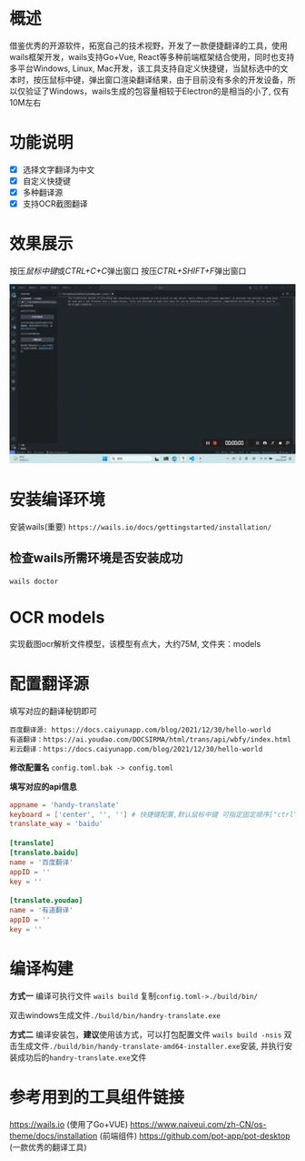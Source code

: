 # 概述
借鉴优秀的开源软件，拓宽自己的技术视野，开发了一款便捷翻译的工具，使用wails框架开发，wails支持Go+Vue, React等多种前端框架结合使用，同时也支持多平台Windows, Linux, Mac开发，该工具支持自定义快捷键，当鼠标选中的文本时，按压鼠标中键，弹出窗口渲染翻译结果，由于目前没有多余的开发设备，所以仅验证了Windows，wails生成的包容量相较于Electron的是相当的小了, 仅有10M左右

# 功能说明
- [X] 选择文字翻译为中文
- [X] 自定义快捷键
- [X] 多种翻译源
- [X] 支持OCR截图翻译
  
# 效果展示
按压*鼠标中键*或*CTRL+C+C*弹出窗口
按压*CTRL+SHIFT+F*弹出窗口

![示例视频](https://raw.githubusercontent.com/byzze/oss/main/handly-translate/exp.gif)

# 安装编译环境
安装wails(重要)
`https://wails.io/docs/gettingstarted/installation/`

## 检查wails所需环境是否安装成功
`wails doctor`

# OCR models
实现截图ocr解析文件模型，该模型有点大，大约75M, 文件夹：models

# 配置翻译源
填写对应的翻译秘钥即可
```text
百度翻译源: https://docs.caiyunapp.com/blog/2021/12/30/hello-world
有道翻译：https://ai.youdao.com/DOCSIRMA/html/trans/api/wbfy/index.html
彩云翻译：https://docs.caiyunapp.com/blog/2021/12/30/hello-world
```

**修改配置名**
`config.toml.bak -> config.toml`

**填写对应的api信息**
```toml
appname = 'handy-translate'
keyboard = ['center', '', ''] # 快捷键配置,默认鼠标中键 可指定固定顺序["ctrl","shift","c"] 通过配置文件或界面操作配置快捷键
translate_way = 'baidu'

[translate]
[translate.baidu]
name = '百度翻译'
appID = ''
key = ''

[translate.youdao]
name = '有道翻译'
appID = ''
key = ''
```

# 编译构建

**方式一**
编译可执行文件
`wails build` 
复制`config.toml->./build/bin/`

双击windows生成文件`./build/bin/handry-translate.exe`

**方式二**
编译安装包，**建议**使用该方式，可以打包配置文件
`wails build -nsis`
双击生成文件`./build/bin/handy-translate-amd64-installer.exe`安装, 并执行安装成功后的`handry-translate.exe`文件

# 参考用到的工具组件链接
https://wails.io (使用了Go+VUE)
https://www.naiveui.com/zh-CN/os-theme/docs/installation (前端组件)
https://github.com/pot-app/pot-desktop (一款优秀的翻译工具)
